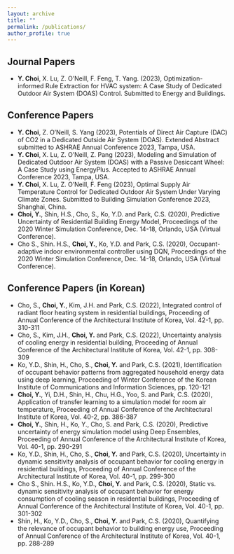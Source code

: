 ```yaml
---
layout: archive
title: ""
permalink: /publications/
author_profile: true
---
```

Journal Papers
-----
* **Y. Choi**, X. Lu, Z. O’Neill, F. Feng, T. Yang. (2023), Optimization-informed Rule Extraction for HVAC system: A Case Study of Dedicated Outdoor Air System (DOAS) Control. Submitted to Energy and Buildings.

Conference Papers
-----
* **Y. Choi**, Z. O’Neill, S. Yang (2023), Potentials of Direct Air Capture (DAC) of CO2 in a Dedicated Outside Air System (DOAS). Extended Abstract submitted to ASHRAE Annual Conference 2023, Tampa, USA. 
* **Y. Choi**, X. Lu, Z. O’Neill, Z. Pang (2023), Modeling and Simulation of Dedicated Outdoor Air System (DOAS) with a Passive Desiccant Wheel: A Case Study using EnergyPlus. Accepted to ASHRAE Annual Conference 2023, Tampa, USA. 
* **Y. Choi**, X. Lu, Z. O’Neill, F. Feng (2023), Optimal Supply Air Temperature Control for Dedicated Outdoor Air System Under Varying Climate Zones. Submitted to Building Simulation Conference 2023, Shanghai, China. 
* **Choi, Y.**, Shin, H.S., Cho, S., Ko, Y.D. and Park, C.S. (2020), Predictive Uncertainty of Residential Building Energy Model, Proceedings of the 2020 Winter Simulation Conference, Dec. 14-18, Orlando, USA (Virtual Conference). 
* Cho S., Shin. H.S., **Choi, Y.**, Ko, Y.D. and Park, C.S. (2020), Occupant-adaptive indoor environmental controller using DQN, Proceedings of the 2020 Winter Simulation Conference, Dec. 14-18, Orlando, USA (Virtual Conference). 

Conference Papers (in Korean)
-----
* Cho, S., **Choi, Y.**, Kim, J.H. and Park, C.S. (2022), Integrated control of radiant floor heating system in residential buildings, Proceeding of Annual Conference of the Architectural Institute of Korea, Vol. 42-1, pp. 310-311 
* Cho, S., Kim, J.H., **Choi, Y.** and Park, C.S. (2022), Uncertainty analysis of cooling energy in residential building, Proceeding of Annual Conference of the Architectural Institute of Korea, Vol. 42-1, pp. 308-309
* Ko, Y.D., Shin, H., Cho, S., **Choi, Y.** and Park, C.S. (2021), Identification of occupant behavior patterns from aggregated household energy data using deep learning, Proceeding of Winter Conference of the Korean Institute of Communications and Information Sciences, pp. 120-121 
* **Choi, Y.**, Yi, D.H., Shin, H., Chu, H.G., Yoo, S. and Park, C.S. (2020), Application of transfer learning to a simulation model for room air temperature, Proceeding of Annual Conference of the Architectural Institute of Korea, Vol. 40-2, pp. 386-387
* **Choi, Y.**, Shin, H., Ko, Y., Cho, S. and Park, C.S. (2020), Predictive uncertainty of energy simulation model using Deep Ensembles, Proceeding of Annual Conference of the Architectural Institute of Korea, Vol. 40-1, pp. 290-291
* Ko, Y.D., Shin, H., Cho, S., **Choi, Y.** and Park, C.S. (2020), Uncertainty in dynamic sensitivity analysis of occupant behavior for cooling energy in residential buildings, Proceeding of Annual Conference of the Architectural Institute of Korea, Vol. 40-1, pp. 299-300
* Cho S., Shin. H.S., Ko, Y.D., **Choi, Y.** and Park, C.S. (2020), Static vs. dynamic sensitivity analysis of occupant behavior for energy consumption of cooling season in residential buildings, Proceeding of Annual Conference of the Architectural Institute of Korea, Vol. 40-1, pp. 301-302 
* Shin, H., Ko, Y.D., Cho, S., **Choi, Y.** and Park, C.S. (2020), Quantifying the relevance of occupant behavior to building energy use, Proceeding of Annual Conference of the Architectural Institute of Korea, Vol. 40-1, pp. 288-289 
